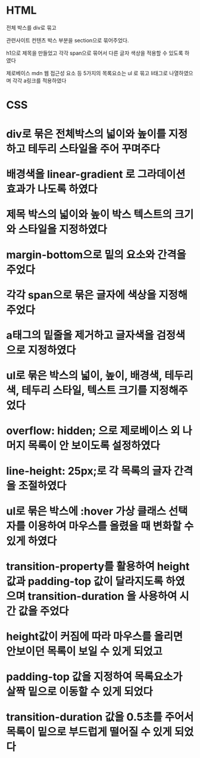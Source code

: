 <h1>HTML</h1>

전체 박스를 div로 묶고


관련사이트 컨텐츠 박스 부분을 section으로 묶어주었다.


h1으로 제목을 만들었고 각각 span으로 묶어서 다른 글자 색상을 적용할 수 있도록 하였다


제로베이스 mdn 웹 접근성 요소 등 5가지의 목록요소는  ul 로 묶고 li태그로 나열하였으며 각각 a링크를 적용하였다


<h1>CSS<h1>

div로 묶은 전체박스의 넓이와 높이를 지정하고 테두리 스타일을 주어 꾸며주다



배경색을 linear-gradient 로 그라데이션 효과가 나도록 하였다



제목 박스의 넓이와 높이 박스 텍스트의 크기와 스타일을 지정하였다



margin-bottom으로 밑의 요소와 간격을 주었다



각각 span으로 묶은 글자에 색상을 지정해 주었다



a태그의 밑줄을 제거하고 글자색을 검정색으로 지정하였다


ul로 묶은 박스의 넓이, 높이, 배경색, 테두리색, 테두리 스타일, 텍스트 크기를 지정해주었다



overflow: hidden; 으로 제로베이스 외 나머지 목록이 안 보이도록 설정하였다



line-height: 25px;로 각 목록의 글자 간격을 조절하였다



ul로 묶은 박스에 :hover 가상 클래스 선택자를 이용하여 마우스를 올렸을 때 변화할 수 있게 하였다



transition-property를 활용하여  height 값과 padding-top 값이 달라지도록 하였으며 transition-duration 을 사용하여 시간 값을 주었다


height값이 커짐에 따라 마우스를 올리면 안보이던 목록이 보일 수 있게 되었고


padding-top 값을 지정하여 목록요소가 살짝 밑으로 이동할 수 있게 되었다


transition-duration 값을 0.5초를 주어서 목록이 밑으로 부드럽게 떨어질 수 있게 되었다





